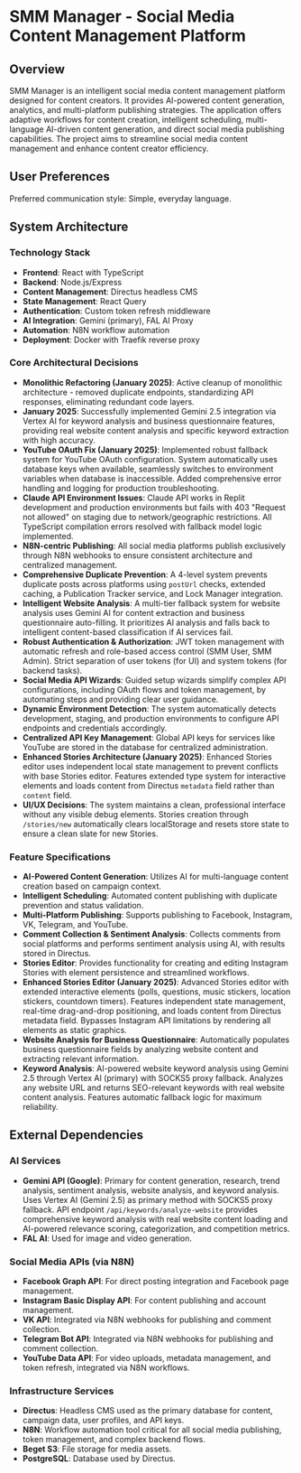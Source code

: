 # SMM Manager - Social Media Content Management Platform

## Overview
SMM Manager is an intelligent social media content management platform designed for content creators. It provides AI-powered content generation, analytics, and multi-platform publishing strategies. The application offers adaptive workflows for content creation, intelligent scheduling, multi-language AI-driven content generation, and direct social media publishing capabilities. The project aims to streamline social media content management and enhance content creator efficiency.

## User Preferences
Preferred communication style: Simple, everyday language.

## System Architecture

### Technology Stack
- **Frontend**: React with TypeScript
- **Backend**: Node.js/Express
- **Content Management**: Directus headless CMS
- **State Management**: React Query
- **Authentication**: Custom token refresh middleware
- **AI Integration**: Gemini (primary), FAL AI Proxy
- **Automation**: N8N workflow automation
- **Deployment**: Docker with Traefik reverse proxy

### Core Architectural Decisions
- **Monolithic Refactoring (January 2025)**: Active cleanup of monolithic architecture - removed duplicate endpoints, standardizing API responses, eliminating redundant code layers.
- **January 2025**: Successfully implemented Gemini 2.5 integration via Vertex AI for keyword analysis and business questionnaire features, providing real website content analysis and specific keyword extraction with high accuracy.
- **YouTube OAuth Fix (January 2025)**: Implemented robust fallback system for YouTube OAuth configuration. System automatically uses database keys when available, seamlessly switches to environment variables when database is inaccessible. Added comprehensive error handling and logging for production troubleshooting.
- **Claude API Environment Issues**: Claude API works in Replit development and production environments but fails with 403 "Request not allowed" on staging due to network/geographic restrictions. All TypeScript compilation errors resolved with fallback model logic implemented.
- **N8N-centric Publishing**: All social media platforms publish exclusively through N8N webhooks to ensure consistent architecture and centralized management.
- **Comprehensive Duplicate Prevention**: A 4-level system prevents duplicate posts across platforms using `postUrl` checks, extended caching, a Publication Tracker service, and Lock Manager integration.
- **Intelligent Website Analysis**: A multi-tier fallback system for website analysis uses Gemini AI for content extraction and business questionnaire auto-filling. It prioritizes AI analysis and falls back to intelligent content-based classification if AI services fail.
- **Robust Authentication & Authorization**: JWT token management with automatic refresh and role-based access control (SMM User, SMM Admin). Strict separation of user tokens (for UI) and system tokens (for backend tasks).
- **Social Media API Wizards**: Guided setup wizards simplify complex API configurations, including OAuth flows and token management, by automating steps and providing clear user guidance.
- **Dynamic Environment Detection**: The system automatically detects development, staging, and production environments to configure API endpoints and credentials accordingly.
- **Centralized API Key Management**: Global API keys for services like YouTube are stored in the database for centralized administration.
- **Enhanced Stories Architecture (January 2025)**: Enhanced Stories editor uses independent local state management to prevent conflicts with base Stories editor. Features extended type system for interactive elements and loads content from Directus `metadata` field rather than `content` field.
- **UI/UX Decisions**: The system maintains a clean, professional interface without any visible debug elements. Stories creation through `/stories/new` automatically clears localStorage and resets store state to ensure a clean slate for new Stories.

### Feature Specifications
- **AI-Powered Content Generation**: Utilizes AI for multi-language content creation based on campaign context.
- **Intelligent Scheduling**: Automated content publishing with duplicate prevention and status validation.
- **Multi-Platform Publishing**: Supports publishing to Facebook, Instagram, VK, Telegram, and YouTube.
- **Comment Collection & Sentiment Analysis**: Collects comments from social platforms and performs sentiment analysis using AI, with results stored in Directus.
- **Stories Editor**: Provides functionality for creating and editing Instagram Stories with element persistence and streamlined workflows.
- **Enhanced Stories Editor (January 2025)**: Advanced Stories editor with extended interactive elements (polls, questions, music stickers, location stickers, countdown timers). Features independent state management, real-time drag-and-drop positioning, and loads content from Directus metadata field. Bypasses Instagram API limitations by rendering all elements as static graphics.
- **Website Analysis for Business Questionnaire**: Automatically populates business questionnaire fields by analyzing website content and extracting relevant information.
- **Keyword Analysis**: AI-powered website keyword analysis using Gemini 2.5 through Vertex AI (primary) with SOCKS5 proxy fallback. Analyzes any website URL and returns SEO-relevant keywords with real website content analysis. Features automatic fallback logic for maximum reliability.

## External Dependencies

### AI Services
- **Gemini API (Google)**: Primary for content generation, research, trend analysis, sentiment analysis, website analysis, and keyword analysis. Uses Vertex AI (Gemini 2.5) as primary method with SOCKS5 proxy fallback. API endpoint `/api/keywords/analyze-website` provides comprehensive keyword analysis with real website content loading and AI-powered relevance scoring, categorization, and competition metrics.
- **FAL AI**: Used for image and video generation.

### Social Media APIs (via N8N)
- **Facebook Graph API**: For direct posting integration and Facebook page management.
- **Instagram Basic Display API**: For content publishing and account management.
- **VK API**: Integrated via N8N webhooks for publishing and comment collection.
- **Telegram Bot API**: Integrated via N8N webhooks for publishing and comment collection.
- **YouTube Data API**: For video uploads, metadata management, and token refresh, integrated via N8N workflows.

### Infrastructure Services
- **Directus**: Headless CMS used as the primary database for content, campaign data, user profiles, and API keys.
- **N8N**: Workflow automation tool critical for all social media publishing, token management, and complex backend flows.
- **Beget S3**: File storage for media assets.
- **PostgreSQL**: Database used by Directus.
